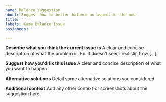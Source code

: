 ```yaml
---
name: Balance suggestion
about: Suggest how to better balance an aspect of the mod
title: ''
labels: Game Balance Issue
assignees: ''

---
```


**Describe what you think the current issue is**
A clear and concise description of what the problem is. Ex. It doesn't seem realistic how [...]

**Suggest how you'd fix this issue**
A clear and concise description of what you want to happen.

**Alternative solutions**
Detail some alternative solutions you considered

**Additional context**
Add any other context or screenshots about the suggestion here.

